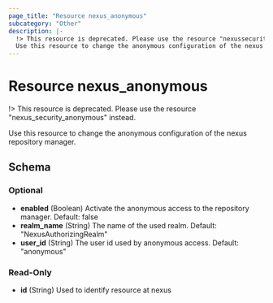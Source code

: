 ```yaml
---
page_title: "Resource nexus_anonymous"
subcategory: "Other"
description: |-
  !> This resource is deprecated. Please use the resource "nexussecurityanonymous" instead.
  Use this resource to change the anonymous configuration of the nexus repository manager.
---
```

# Resource nexus_anonymous
!> This resource is deprecated. Please use the resource "nexus_security_anonymous" instead.

Use this resource to change the anonymous configuration of the nexus repository manager.

<!-- schema generated by tfplugindocs -->
## Schema

### Optional

- **enabled** (Boolean) Activate the anonymous access to the repository manager. Default: false
- **realm_name** (String) The name of the used realm. Default: "NexusAuthorizingRealm"
- **user_id** (String) The user id used by anonymous access. Default: "anonymous"

### Read-Only

- **id** (String) Used to identify resource at nexus

